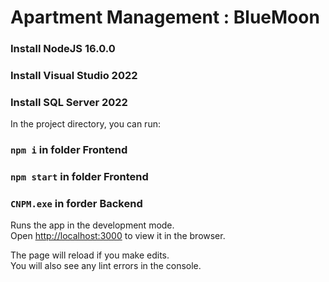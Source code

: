 # Apartment Management : BlueMoon


### Install NodeJS 16.0.0
### Install Visual Studio 2022
### Install SQL Server 2022

In the project directory, you can run:

### `npm i` in folder Frontend
### `npm start` in folder Frontend
### `CNPM.exe` in forder Backend

Runs the app in the development mode.<br />
Open [http://localhost:3000](http://localhost:3000) to view it in the browser.

The page will reload if you make edits.<br />
You will also see any lint errors in the console.
